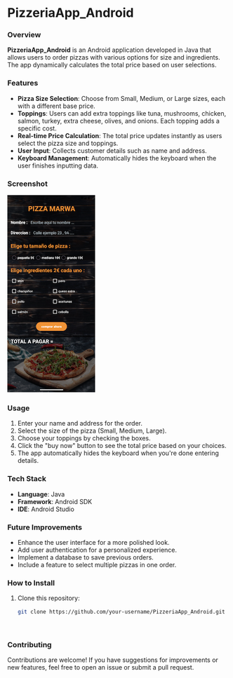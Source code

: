 # PizzeriaApp_Android

### Overview
**PizzeriaApp_Android** is an Android application developed in Java that allows users to order pizzas with various options for size and ingredients. The app dynamically calculates the total price based on user selections.

### Features
- **Pizza Size Selection**: Choose from Small, Medium, or Large sizes, each with a different base price.
- **Toppings**: Users can add extra toppings like tuna, mushrooms, chicken, salmon, turkey, extra cheese, olives, and onions. Each topping adds a specific cost.
- **Real-time Price Calculation**: The total price updates instantly as users select the pizza size and toppings.
- **User Input**: Collects customer details such as name and address.
- **Keyboard Management**: Automatically hides the keyboard when the user finishes inputting data.

### Screenshot

![Pizzeria Screenshot](https://github.com/marouaEzzaki/PizzeriaApp_Android/blob/main/pizzeria-app-screenshot.png)


### Usage

1. Enter your name and address for the order.
2. Select the size of the pizza (Small, Medium, Large).
3. Choose your toppings by checking the boxes.
4. Click the "buy now" button to see the total price based on your choices.
5. The app automatically hides the keyboard when you're done entering details.

### Tech Stack
- **Language**: Java
- **Framework**: Android SDK
- **IDE**: Android Studio

### Future Improvements
- Enhance the user interface for a more polished look.
- Add user authentication for a personalized experience.
- Implement a database to save previous orders.
- Include a feature to select multiple pizzas in one order.



### How to Install
1. Clone this repository:  
   ```bash
   git clone https://github.com/your-username/PizzeriaApp_Android.git




### Contributing
Contributions are welcome! If you have suggestions for improvements or new features, feel free to open an issue or submit a pull request.
